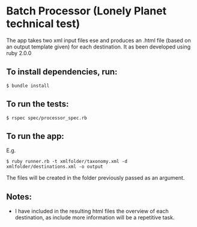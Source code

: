 # Batch Processor (Lonely Planet technical test)
The app takes two xml input files ese and produces an .html file (based on an output template given) for each destination. It as been developed using ruby 2.0.0

## To install dependencies, run:

    $ bundle install

## To run the tests:

    $ rspec spec/processor_spec.rb

## To run the app:

 E.g.

    $ ruby runner.rb -t xmlfolder/taxonomy.xml -d xmlfolder/destinations.xml -o output

The files will be created in the folder previously passed as an argument.

## Notes:

* I have included in the resulting html files the overview of each destination, as include more information will be a repetitive task.


